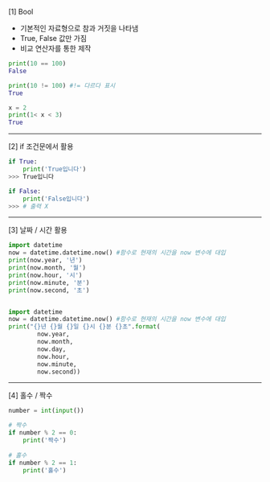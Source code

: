[1] Bool

- 기본적인 자료형으로 참과 거짓을 나타냄
- True, False 값만 가짐
- 비교 연산자를 통한 제작



```python
print(10 == 100)
False

print(10 != 100) #!= 다르다 표시
True

x = 2
print(1< x < 3)
True
```



---



[2] if 조건문에서 활용

```python
if True:
    print('True입니다')
>>> True입니다

if False:
    print('False입니다')
>>> # 출력 X

```



---



[3] 날짜 / 시간 활용

```python
import datetime
now = datetime.datetime.now() #함수로 현재의 시간을 now 변수에 대입
print(now.year, '년')
print(now.month, '월')
print(now.hour, '시')
print(now.minute, '분')
print(now.second, '초')


import datetime
now = datetime.datetime.now() #함수로 현재의 시간을 now 변수에 대입
print("{}년 {}월 {}일 {}시 {}분 {}초".format(
        now.year,
        now.month,
        now.day,
        now.hour,
        now.minute,
        now.second))
```



---



[4] 홀수 / 짝수

```python
number = int(input())

# 짝수
if number % 2 == 0:
    print('짝수')
    
# 홀수
if number % 2 == 1:
    print('홀수')
```

